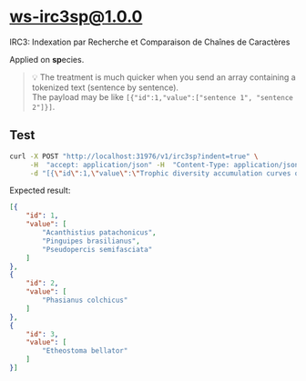 # ws-irc3sp@1.0.0

IRC3: Indexation par Recherche et Comparaison de Chaînes de Caractères

Applied on **sp**ecies.

> 💡 The treatment is much quicker when you send an array containing a tokenized
> text (sentence by sentence).  
> The payload may be like `[{"id":1,"value":["sentence 1", "sentence 2"]}]`.

## Test

```bash
curl -X POST "http://localhost:31976/v1/irc3sp?indent=true" \
     -H  "accept: application/json" -H  "Content-Type: application/json" \
     -d "[{\"id\":1,\"value\":\"Trophic diversity accumulation curves of (a) Pseudopercis semifasciata, (b) Acanthistius patachonicus and (c) Pinguipes brasilianus. Horizontal lines show Brillouin diversity index (Hz) values (Hz± 0·05 Hz) and the vertical line shows a value n- 2 (n = number of stomachs).\"},{\"id\":2,\"value\":\"Phasianus colchicus/versicolor: in our study, the best match.\"},{\"id\":3,\"value\":\"short lower jaw in Etheostoma bellator Suttkus\"}]"
```

Expected result:

```json
[{
    "id": 1,
    "value": [
        "Acanthistius patachonicus",
        "Pinguipes brasilianus",
        "Pseudopercis semifasciata"
    ]
},
{
    "id": 2,
    "value": [
        "Phasianus colchicus"
    ]
},
{
    "id": 3,
    "value": [
        "Etheostoma bellator"
    ]
}]
```

